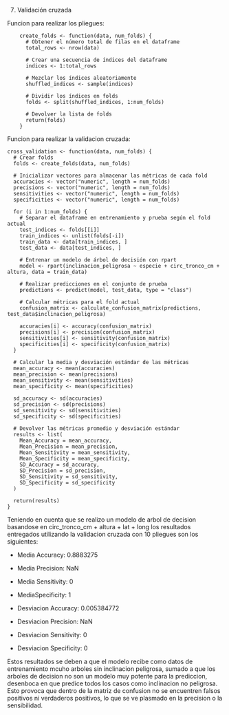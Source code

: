 7) Validación cruzada

Funcion para realizar los pliegues:

        create_folds <- function(data, num_folds) {
          # Obtener el número total de filas en el dataframe
          total_rows <- nrow(data)
        
          # Crear una secuencia de índices del dataframe
          indices <- 1:total_rows
        
          # Mezclar los índices aleatoriamente
          shuffled_indices <- sample(indices)
        
          # Dividir los índices en folds
          folds <- split(shuffled_indices, 1:num_folds)
        
          # Devolver la lista de folds
          return(folds)
        }

Funcion para realizar la validacion cruzada:

    cross_validation <- function(data, num_folds) {
      # Crear folds
      folds <- create_folds(data, num_folds)
    
      # Inicializar vectores para almacenar las métricas de cada fold
      accuracies <- vector("numeric", length = num_folds)
      precisions <- vector("numeric", length = num_folds)
      sensitivities <- vector("numeric", length = num_folds)
      specificities <- vector("numeric", length = num_folds)
    
      for (i in 1:num_folds) {
        # Separar el dataframe en entrenamiento y prueba según el fold actual
        test_indices <- folds[[i]]
        train_indices <- unlist(folds[-i])
        train_data <- data[train_indices, ]
        test_data <- data[test_indices, ]
    
        # Entrenar un modelo de árbol de decisión con rpart
        model <- rpart(inclinacion_peligrosa ~ especie + circ_tronco_cm + altura, data = train_data)
    
        # Realizar predicciones en el conjunto de prueba
        predictions <- predict(model, test_data, type = "class")
    
        # Calcular métricas para el fold actual
        confusion_matrix <- calculate_confusion_matrix(predictions, test_data$inclinacion_peligrosa)
    
        accuracies[i] <- accuracy(confusion_matrix)
        precisions[i] <- precision(confusion_matrix)
        sensitivities[i] <- sensitivity(confusion_matrix)
        specificities[i] <- specificity(confusion_matrix)
      }
    
      # Calcular la media y desviación estándar de las métricas
      mean_accuracy <- mean(accuracies)
      mean_precision <- mean(precisions)
      mean_sensitivity <- mean(sensitivities)
      mean_specificity <- mean(specificities)
    
      sd_accuracy <- sd(accuracies)
      sd_precision <- sd(precisions)
      sd_sensitivity <- sd(sensitivities)
      sd_specificity <- sd(specificities)
    
      # Devolver las métricas promedio y desviación estándar
      results <- list(
        Mean_Accuracy = mean_accuracy,
        Mean_Precision = mean_precision,
        Mean_Sensitivity = mean_sensitivity,
        Mean_Specificity = mean_specificity,
        SD_Accuracy = sd_accuracy,
        SD_Precision = sd_precision,
        SD_Sensitivity = sd_sensitivity,
        SD_Specificity = sd_specificity
      )
    
      return(results)
    }

Teniendo en cuenta que se realizo un modelo de arbol de decision basandose en circ_tronco_cm + altura + lat + long los 
resultados entregados utilizando la validacion cruzada con 10 pliegues son los siguientes:

- Media Accuracy:  0.8883275

- Media Precision: NaN

- Media Sensitivity: 0

- MediaSpecificity: 1
 
- Desviacion Accuracy: 0.005384772

- Desviacion Precision: NaN

- Desviacion Sensitivity: 0

- Desviacion Specificity: 0

Estos resultados se deben a que el modelo recibe como datos de entrenamiento mcuho arboles sin inclinacion peligrosa, 
sumado a que los arboles de decision no son un modelo muy potente para la prediccion, desenboca en que predice todos los
casos como inclinacion no peligrosa. Esto provoca que dentro de la matriz de confusion no se encuentren falsos positivos
ni verdaderos positivos, lo que se ve plasmado en la precision o la sensibilidad.